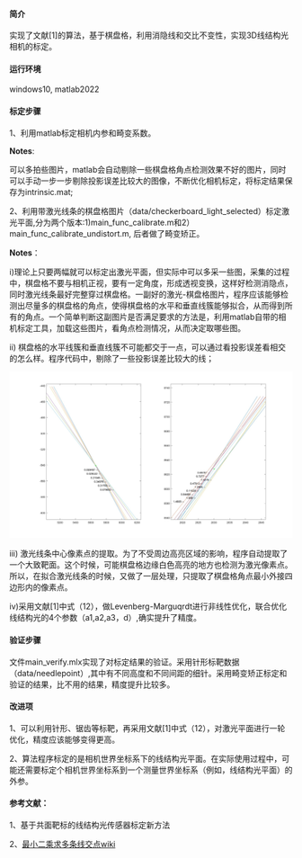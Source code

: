 #### 简介
实现了文献[1]的算法，基于棋盘格，利用消隐线和交比不变性，实现3D线结构光相机的标定。

#### 运行环境
windows10, matlab2022

#### 标定步骤
1、利用matlab标定相机内参和畸变系数。

**Notes**:

可以多拍些图片，matlab会自动剔除一些棋盘格角点检测效果不好的图片，同时可以手动一步一步剔除投影误差比较大的图像，不断优化相机标定，将标定结果保存为intrinsic.mat;

2、利用带激光线条的棋盘格图片（data/checkerboard_light_selected）标定激光平面,分为两个版本:1)main_func_calibrate.m和2）main_func_calibrate_undistort.m, 后者做了畸变矫正。

**Notes**：

i)理论上只要两幅就可以标定出激光平面，但实际中可以多采一些图，采集的过程中，棋盘格不要与相机正视，要有一定角度，形成透视变换，这样好检测消隐点，同时激光线条最好完整穿过棋盘格。一副好的激光-棋盘格图片，程序应该能够检测出尽量多的棋盘格的角点，使得棋盘格的水平和垂直线簇能够拟合，从而得到所有的角点。一个简单判断这副图片是否满足要求的方法是，利用matlab自带的相机标定工具，加载这些图片，看角点检测情况，从而决定取哪些图。

ii) 棋盘格的水平线簇和垂直线簇不可能都交于一点，可以通过看投影误差看相交的怎么样。程序代码中，剔除了一些投影误差比较大的线；

![消隐点投影误差](https://github.com/RayCAS2017/LineStructureLightCalib/raw/main/assets/vp_proj_error.jpg "The project error of the horrizontal and vertical vanish points")


iii) 激光线条中心像素点的提取。为了不受周边高亮区域的影响，程序自动提取了一个大致靶面。这个时候，可能棋盘格边缘白色高亮的地方也检测为激光像素点。所以，在拟合激光线条的时候，又做了一层处理，只提取了棋盘格角点最小外接四边形内的像素点。

iv)采用文献[1]中式（12），做Levenberg-Marguqrdt进行非线性优化，联合优化线结构光的4个参数（a1,a2,a3，d）,确实提升了精度。

#### 验证步骤
文件main_verify.mlx实现了对标定结果的验证。采用针形标靶数据（data/needlepoint）,其中有不同高度和不同间距的细针。采用畸变矫正标定和验证的结果，比不用的结果，精度提升比较多。


#### 改进项

1、可以利用针形、锯齿等标靶，再采用文献[1]中式（12），对激光平面进行一轮优化，精度应该能够变得更高。

2、算法程序标定的是相机世界坐标系下的线结构光平面。在实际使用过程中，可能还需要标定个相机世界坐标系到一个测量世界坐标系（例如，线结构光平面）的外参。


#### 参考文献：
1、基于共面靶标的线结构光传感器标定新方法

2、[最小二乘求多条线交点wiki](https://en.wikipedia.org/wiki/Line%E2%80%93line_intersection)

